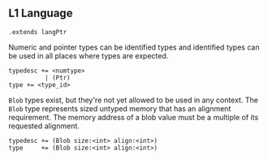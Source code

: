 ## L1 Language

```grammar
.extends langPtr
```

Numeric and pointer types can be identified types and identified types can be
used in all places where types are expected.

```grammar
typedesc += <numtype>
          | (Ptr)
type += <type_id>
```

`Blob` types exist, but they're not yet allowed to be used in any context. The
`Blob` type represents sized untyped memory that has an alignment requirement.
The memory address of a blob value must be a multiple of its requested
alignment.

```grammar
typedesc += (Blob size:<int> align:<int>)
type     += (Blob size:<int> align:<int>)
```
